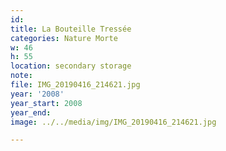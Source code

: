```yaml
---
id:
title: La Bouteille Tressée
categories: Nature Morte
w: 46
h: 55
location: secondary storage
note:
file: IMG_20190416_214621.jpg
year: '2008'
year_start: 2008
year_end:
image: ../../media/img/IMG_20190416_214621.jpg

---
```

